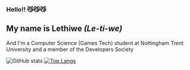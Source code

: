 ### Hello!! 😼😼😼
## My name is Lethiwe *(Le-ti-we)*

And I'm a Computer Science (Games Tech) student at Nottingham Trent University and a member of the Developers Society 



![GitHub stats](https://github-readme-stats.vercel.app/api?username=lethiwe-mwendwa&show_icons=true&theme=radical)  [![Top Langs](https://github-readme-stats.vercel.app/api/top-langs/?username=lethiwe-mwendwa&theme=radical)](https://github.com/anuraghazra/github-readme-stats)
